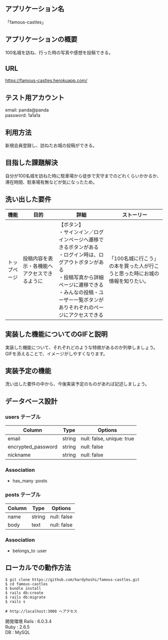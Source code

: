 ## アプリケーション名
「famous-castles」

## アプリケーションの概要
100名城を訪ね、行った時の写真や感想を投稿できる。

## URL
https://famous-castles.herokuapp.com/

## テスト用アカウント
email: panda@panda  
password: 1a1a1a

## 利用方法
新規会員登録し、訪ねたお城の投稿ができる。

## 目指した課題解決
自分が100名城を訪ねた時に駐車場から徒歩で天守までのどれくらいかかるか、滞在時間、駐車場有無などが気になったため。

## 洗い出した要件
機能|目的|詳細|ストーリー
-|-|-|-
トップページ|投稿内容を表示・各機能へアクセスできるように|【ボタン】<br>・サインイン／ログインページへ遷移できるボタンがある<br>・ログイン時は、ログアウトボタンがある<br>・投稿写真から詳細ページに遷移できる<br>・みんなの投稿・ユーザー一覧ボタンがありそれぞれのページにアクセスできる|「100名城に行こう」の本を買った人が行こうと思った時にお城の情報を知りたい。


## 実装した機能についてのGIFと説明
実装した機能について、それぞれどのような特徴があるのか列挙しましょう。GIFを添えることで、イメージがしやすくなります。

## 実装予定の機能
洗い出した要件の中から、今後実装予定のものがあれば記述しましょう。

## データベース設計

### users テーブル
| Column             | Type   | Options     |
| ------------------ | ------ | ----------- |
| email              | string | null: false, unique: true |
| encrypted_password | string | null: false |
| nickname           | string | null: false |

### Association
- has_many :posts

### posts テーブル
| Column             | Type   | Options     |
| ------------------ | ------ | ----------- |
| name               | string | null: false |
| body               | text   | null: false |

### Association
- belongs_to :user

## ローカルでの動作方法
```
$ git clone https://github.com/hardyhoshi/famous-castles.git
$ cd famous-castles
$ bundle install
$ rails db:create
$ rails db:migrate
$ rails s

# http://localhost:3000 へアクセス
```
開発環境
Rails : 6.0.3.4  
Ruby  : 2.6.5  
DB    : MySQL